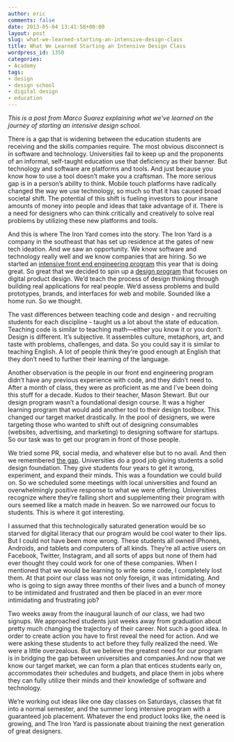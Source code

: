 ```yaml
---
author: eric
comments: false
date: 2013-05-04 13:41:58+00:00
layout: post
slug: what-we-learned-starting-an-intensive-design-class
title: What We Learned Starting an Intensive Design Class
wordpress_id: 1350
categories:
- Academy
tags:
- design
- design school
- digital design
- education
---
```


_This is a post from Marco Suarez explaining what we've learned on the journey of starting an intensive design school._

There is a gap that is widening between the education students are receiving and the skills companies require. The most obvious disconnect is in software and technology. Universities fail to keep up and the proponents of an informal, self-taught education use that deficiency as their banner. But technology and software are platforms and tools. And just because you know how to use a tool doesn’t make you a craftsman. The more serious gap is in a person’s ability to think. Mobile touch platforms have radically changed the way we use technology, so much so that it has caused broad societal shift. The potential of this shift is fueling investors to pour insane amounts of money into people and ideas that take advantage of it. There is a need for designers who can think critically and creatively to solve real problems by utilizing these new platforms and tools.

<!-- more -->

And this is where The Iron Yard comes into the story. The Iron Yard is a company in the southeast that has set up residence at the gates of new tech ideation. And we saw an opportunity. We know software and technology really well and we know companies that are hiring. So we started an [intensive front end engineering program](http://www.theironyard.com/education/academy/front-end-engineering) this year that is doing great. So great that we decided to spin up a [design program](http://www.theironyard.com/education/academy/product-design) that focuses on digital product design. We’d teach the process of design thinking through building real applications for real people. We’d assess problems and build prototypes, brands, and interfaces for web and mobile. Sounded like a home run. So we thought.

The vast differences between teaching code and design - and recruiting students for each discipline - taught us a lot about the state of education. Teaching code is similar to teaching math—either you know it or you don’t. Design is different. It’s subjective. It assembles culture, metaphors, art, and taste with problems, challenges, and data. So you could say it is similar to teaching English. A lot of people think they’re good enough at English that they don’t need to further their learning of the language.

Another observation is the people in our front end engineering program didn’t have any previous experience with code, and they didn’t need to. After a month of class, they were as proficient as me and I’ve been doing this stuff for a decade. Kudos to their teacher, Mason Stewart. But our design program wasn’t a foundational design course. It was a higher learning program that would add another tool to their design toolbox. This changed our target market drastically. In the pool of designers, we were targeting those who wanted to shift out of designing consumables (websites, advertising, and marketing) to designing software for startups. So our task was to get our program in front of those people.

We tried some PR, social media, and whatever else but to no avail. And then we remembered [the gap](http://blog.theironyard.com/2013/04/the-gap-or-why-we-started-a-design-course/). Universities do a good job giving students a solid design foundation. They give students four years to get it wrong, experiment, and expand their minds. This was a foundation we could build on. So we scheduled some meetings with local universities and found an overwhelmingly positive response to what we were offering. Universities recognize where they’re falling short and supplementing their program with ours seemed like a match made in heaven. So we narrowed our focus to students. This is where it got interesting.

I assumed that this technologically saturated generation would be so starved for digital literacy that our program would be cool water to their lips. But I could not have been more wrong. These students all owned iPhones, Androids, and tablets and computers of all kinds. They’re all active users on Facebook, Twitter, Instagram, and all sorts of apps but none of them had ever thought they could work for one of these companies. When I mentioned that we would be learning to write some code, I completely lost them. At that point our class was not only foreign, it was intimidating. And who is going to sign away three months of their lives and a bunch of money to be intimidated and frustrated and then be placed in an ever more intimidating and frustrating job?

Two weeks away from the inaugural launch of our class, we had two signups. We approached students just weeks away from graduation about pretty much changing the trajectory of their career. Not such a good idea. In order to create action you have to first reveal the need for action. And we were asking these students to act before they fully realized the need. We were a little overzealous. But we believe the greatest need for our program is in bridging the gap between universities and companies.And now that we know our target market, we can form a plan that entices students early on, accommodates their schedules and budgets, and place them in jobs where they can fully utilize their minds and their knowledge of software and technology.

We’re working out ideas like one day classes on Saturdays, classes that fit into a normal semester, and the summer long intensive program with a guaranteed job placement. Whatever the end product looks like, the need is growing, and The Iron Yard is passionate about training the next generation of great designers.
